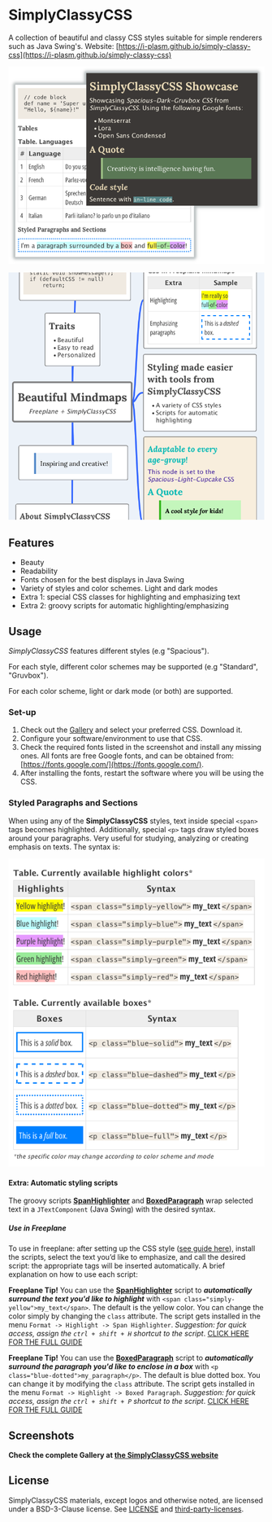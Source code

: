 # SimplyClassyCSS

A collection of beautiful and classy CSS styles suitable for simple renderers such as Java Swing's. Website: [https://i-plasm.github.io/simply-classy-css](https://i-plasm.github.io/simply-classy-css)

![Showcase](docs/showcase-intro.png)

[![Beautiful mindmap freeplane and SimplyClassyCSS. CSS and highlighting.](docs/beautiful-mindmaps-freeplane-simplyclassycss-790x762.png)](docs/beautiful-mindmaps-freeplane-simplyclassycss-790x1474.png)

## Features

- Beauty
- Readability
- Fonts chosen for the best displays in Java Swing
- Variety of styles and color schemes. Light and dark modes
- Extra 1: special CSS classes for highlighting and emphasizing text
- Extra 2: groovy scripts for automatic highlighting/emphasizing

## Usage

_SimplyClassyCSS_ features different styles (e.g "Spacious").

For each style, different color schemes may be supported (e.g "Standard", "Gruvbox").

For each color scheme, light or dark mode (or both) are supported.

### Set-up

1. Check out the [Gallery](https://i-plasm.github.io/simply-classy-css/site/gallery.html) and select your preferred CSS. Download it.
1. Configure your software/environment to use that CSS.
1. Check the required fonts listed in the screenshot and install any missing ones. All fonts are free Google fonts, and can be obtained from: [https://fonts.google.com/](https://fonts.google.com/).
1. After installing the fonts, restart the software where you will be using the CSS.

### Styled Paragraphs and Sections

When using any of the __SimplyClassyCSS__ styles, text inside special `<span>` tags becomes highlighted. Additionally, special `<p>` tags draw styled boxes around your paragraphs. Very useful for studying, analyzing or creating emphasis on texts. The syntax is:

![Styled Paragraphs and Sections](docs/git-styled-paragraphs-sections.png)

#### Extra: Automatic styling scripts

The groovy scripts [**SpanHighlighter**](scripts/spanHighlighter.groovy) and [**BoxedParagraph**](scripts/boxedParagraph.groovy) wrap selected text in a `JTextComponent` (Java Swing) with the desired syntax.

##### Use in Freeplane

To use in freeplane: after setting up the CSS style ([see guide here](https://ideaplasm.com/2023/09/29/freeplane-highlighting-emphasizing)), install the scripts, select the text you’d like to emphasize, and call the desired script: the appropriate tags will be inserted automatically. A brief explanation on how to use each script:

__Freeplane Tip!__ You can use the [**SpanHighlighter**](scripts/spanHighlighter.groovy) script to ___automatically surround the text you'd like to highlight___ with `<span class="simply-yellow">my_text</span>`. The default is the yellow color. You can change the color simply by changing the `class` attribute. The script gets installed in the menu `Format -> Highlight -> Span Highlighter`. _Suggestion: for quick access, assign the `ctrl + shift + H` shortcut to the script_. [CLICK HERE FOR THE FULL GUIDE](https://ideaplasm.com/2023/09/29/freeplane-highlighting-emphasizing)

__Freeplane Tip!__ You can use the [**BoxedParagraph**](scripts/boxedParagraph.groovy) script to ___automatically surround the paragraph you'd like to enclose in a box___ with `<p class="blue-dotted">my_paragraph</p>`. The default is blue dotted box. You can change it by modifying the `class` attribute.  The script gets installed in the menu `Format -> Highlight -> Boxed Paragraph`. _Suggestion: for quick access, assign the `ctrl + shift + P` shortcut to the script_. [CLICK HERE FOR THE FULL GUIDE](https://ideaplasm.com/2023/09/29/freeplane-highlighting-emphasizing)

## Screenshots

__Check the complete Gallery at <a href="https://i-plasm.github.io/simply-classy-css/site/gallery.html">the SimplyClassyCSS website</a>__

## License

SimplyClassyCSS materials, except logos and otherwise noted, are licensed under a BSD-3-Clause license. See [LICENSE](LICENSE) and [third-party-licenses](third-party-licenses.txt).

